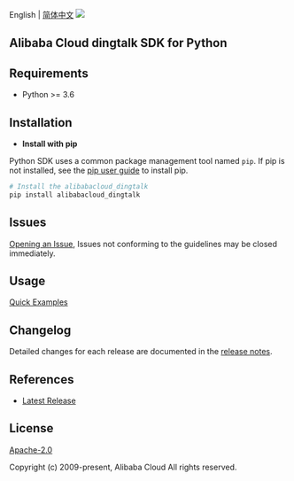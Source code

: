 English | [简体中文](README-CN.md)
![](https://aliyunsdk-pages.alicdn.com/icons/AlibabaCloud.svg)

## Alibaba Cloud dingtalk SDK for Python

## Requirements

- Python >= 3.6

## Installation

- **Install with pip**

Python SDK uses a common package management tool named `pip`. If pip is not installed, see the [pip user guide](https://pip.pypa.io/en/stable/installing/ "pip User Guide") to install pip.

```bash
# Install the alibabacloud_dingtalk
pip install alibabacloud_dingtalk
```

## Issues

[Opening an Issue](https://github.com/aliyun/alibabacloud-sdk/issues/new), Issues not conforming to the guidelines may be closed immediately.

## Usage

[Quick Examples](https://github.com/aliyun/alibabacloud-python-sdk/blob/master/docs/0-Usage-EN.md#quick-examples)

## Changelog

Detailed changes for each release are documented in the [release notes](https://github.com/aliyun/alibabacloud-python-sdk/blob/master/dingtalk-activity_1_0,aiPaaS_1_0,algo_1_0,alitest_1_0,alitrip_1_0,apaas_1_0,appMarket_1_0,ats_1_0,attendance_1_0,badge_1_0,bayMax_1_0,baymax_2_0,bipaas_1_0,bizfinance_1_0,bizfinance_2_0,blackboard_1_0,calendar_1_0,calendar_2_0,carbon_1_0,card_1_0,checkIn_1_0,chengfeng_1_0,conference_1_0,connector_1_0,contact_1_0,content_1_0,contract_1_0,convFile_1_0,convStorage_1_0,coolOps_1_0,credit_1_0,crm_1_0,crm_2_0,customerService_1_0,datacenter_1_0,delivery_1_0,devicemng_1_0,dingmi_1_0,dingPhone_1_0,dingsport_1_0,diot_1_0,doc_1_0,doc_2_0,drive_1_0,drive_2_0,edu_1_0,esign_1_0,event_1_0,event_2_0,exclusive_1_0,finance_1_0,flashmeeting_1_0,flashmsg_1_0,gateway_1_0,groupBlackboard_1_0,h5package_1_0,hrbrain_1_0,hrm_1_0,im_1_0,im_2_0,impaas_1_0,industry_1_0,integration_1_0,liandanlu_1_0,link_1_0,live_1_0,liveActivities_1_0,mail_1_0,manufacturing_1_0,media_1_0,medical_1_0,microApp_1_0,miniapp_1_0,oauth2_1_0,occupationauth_1_0,office_1_0,okr_1_0,orgCulture_1_0,ow_1_0,package_1_0,pedia_1_0,project_1_0,projectIntegration_1_0,rcsCall_1_0,report_1_0,resident_1_0,robot_1_0,rooms_1_0,search_1_0,serviceGroup_1_0,setting_1_0,smartDevice_1_0,snsStorage_1_0,storage_1_0,storage_2_0,swform_1_0,theone_1_0,todo_1_0,trade_1_0,trajectory_1_0,transcribe_1_0,trip_1_0,village_1_0,waterMark_1_0,watt_1_0,wiki_1_0,wiki_2_0,wms_1_0,workbench_1_0,workflow_1_0,workrecord_1_0,yida_1_0,yunShu_1_0,esign_1_1,esign_2_0,h3yun_1_0,jzcrm_1_0,soke_1_0/ChangeLog.md).

## References

- [Latest Release](https://github.com/aliyun/alibabacloud-sdk/tree/master/python)

## License

[Apache-2.0](http://www.apache.org/licenses/LICENSE-2.0)

Copyright (c) 2009-present, Alibaba Cloud All rights reserved.
